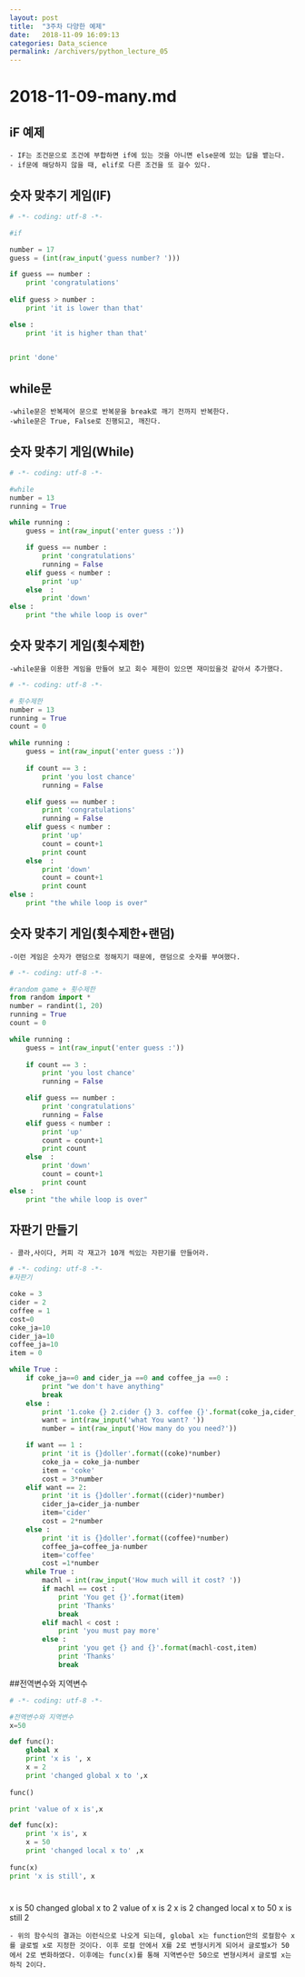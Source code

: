 ```yaml
---
layout: post
title:  "3주차 다양한 예제"
date:   2018-11-09 16:09:13
categories: Data_science
permalink: /archivers/python_lecture_05
---
```


# 2018-11-09-many.md

## iF 예제 

	- IF는 조건문으로 조건에 부합하면 if에 있는 것을 아니면 else문에 있는 답을 뱉는다.
	- if문에 해당하지 않을 때, elif로 다른 조건을 또 걸수 있다. 
	

## 숫자 맞추기 게임(IF)

```python
# -*- coding: utf-8 -*-

#if

number = 17
guess = (int(raw_input('guess number? ')))

if guess == number : 
    print 'congratulations'
    
elif guess > number :
    print 'it is lower than that'

else :
    print 'it is higher than that'

    
print 'done'

```
	
## while문
	-while문은 반복제어 문으로 반복문을 break로 깨기 전까지 반복한다.
	-while문은 True, False로 진행되고, 깨진다. 

## 숫자 맞추기 게임(While)
```python
# -*- coding: utf-8 -*-

#while 
number = 13
running = True

while running :
    guess = int(raw_input('enter guess :'))

    if guess == number :
        print 'congratulations'
        running = False
    elif guess < number : 
        print 'up'
    else  : 
        print 'down'
else : 
    print "the while loop is over"

```
## 숫자 맞추기 게임(횟수제한)
	-while문을 이용한 게임을 만들어 보고 회수 제한이 있으면 재미있을것 같아서 추가했다.

```python
# -*- coding: utf-8 -*-

# 횟수제한
number = 13
running = True
count = 0 

while running :
    guess = int(raw_input('enter guess :'))
    
    if count == 3 :
        print 'you lost chance'
        running = False

    elif guess == number :
        print 'congratulations'
        running = False
    elif guess < number : 
        print 'up'
        count = count+1
        print count 
    else  : 
        print 'down'
        count = count+1
        print count 
else : 
    print "the while loop is over"
```

## 숫자 맞추기 게임(횟수제한+랜덤)
	-이런 게임은 숫자가 랜덤으로 정해지기 때문에, 랜덤으로 숫자를 부여했다.

```python
# -*- coding: utf-8 -*-

#random game + 횟수제한
from random import *
number = randint(1, 20)
running = True
count = 0 

while running :
    guess = int(raw_input('enter guess :'))
    
    if count == 3 :
        print 'you lost chance'
        running = False

    elif guess == number :
        print 'congratulations'
        running = False
    elif guess < number : 
        print 'up'
        count = count+1
        print count 
    else  : 
        print 'down'
        count = count+1
        print count 
else : 
    print "the while loop is over"
```


## 자판기 만들기 
	- 콜라,사이다, 커피 각 재고가 10개 씩있는 자판기를 만들어라.

```python
# -*- coding: utf-8 -*-
#자판기

coke = 3
cider = 2
coffee = 1
cost=0
coke_ja=10
cider_ja=10
coffee_ja=10
item = 0

while True :
    if coke_ja==0 and cider_ja ==0 and coffee_ja ==0 :
        print "we don't have anything"
        break
    else :
        print '1.coke {} 2.cider {} 3. coffee {}'.format(coke_ja,cider_ja,coffee_ja)
        want = int(raw_input('what You want? '))
        number = int(raw_input('How many do you need?'))

    if want == 1 :
        print 'it is {}doller'.format((coke)*number)
        coke_ja = coke_ja-number
        item = 'coke'
        cost = 3*number
    elif want == 2: 
        print 'it is {}doller'.format((cider)*number)
        cider_ja=cider_ja-number
        item='cider'
        cost = 2*number
    else :
        print 'it is {}doller'.format((coffee)*number)
        coffee_ja=coffee_ja-number
        item='coffee'
        cost =1*number
    while True :   
        machl = int(raw_input('How much will it cost? '))
        if machl == cost :
            print 'You get {}'.format(item)
            print 'Thanks'
            break
        elif machl < cost : 
            print 'you must pay more'
        else : 
            print 'you get {} and {}'.format(machl-cost,item)
            print 'Thanks'
            break
```

##전역변수와 지역변수 

```python
# -*- coding: utf-8 -*-

#전역변수와 지역변수 
x=50

def func():
    global x
    print 'x is ', x
    x = 2
    print 'changed global x to ',x
    
func()

print 'value of x is',x

def func(x):
    print 'x is', x
    x = 50
    print 'changed local x to' ,x
    
func(x)
print 'x is still', x
```


#
x is  50
changed global x to  2
value of x is 2
x is 2
changed local x to 50
x is still 2
	
	- 위의 함수식의 결과는 이런식으로 나오게 되는데, global x는 function안의 로컬함수 x를 글로벌 x로 지정한 것이다. 이후 로컬 안에서 X를 2로 변형시키게 되어서 글로벌x가 50에서 2로 변화하였다. 이후에는 func(x)를 통해 지역변수만 50으로 변형시켜서 글로벌 x는 하직 2이다.
